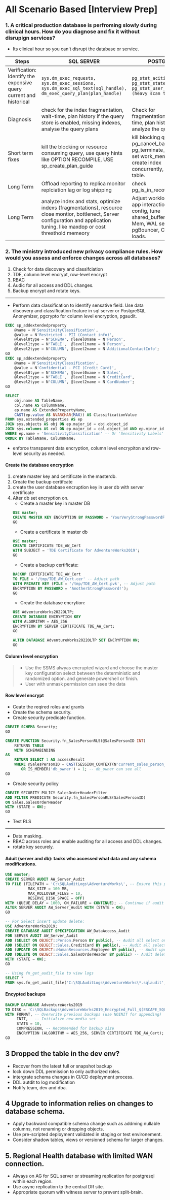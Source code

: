 # All Scenario Based [Interview Prep]
### 1. A critical production database is perfroming slowly during clinical hours. How do you diagnose and fix it without disrupign services?
* Its clinical hour so you can't disrupt the database or service.

|Steps|SQL SERVER| POSTGRES|
|--|--|--|
Verification: Identify the expensive query current and historical |```sys.dm_exec_requests, sys.dm_exec_sessions, sys.dm_exec_sql_text(sql_handle), dm_exec_query_plan(plan_handle)```|```pg_stat_acitivity, pg_stat_statements, pg_stat_user_tables (heavy scan tables)```
Diagnosis | check for the index fragmentation, wait-time, plan history if the query store is enabled, missing indexes, analyse the query plans | Check for fragmentation, wait-time, plan history, analyze the query plan. 
Short term fixes | kill the blocking or resource consuming query, use query hints like OPTION RECOMPILE, USE sp_create_plan_guide | kill blocking query pg_cancel_backend(), pg_terminate_backend(), set work_mem (careful), create index concurrently, analyze table.
Long Term | Offload reporting to replica monitor replciation lag or log shipping | check pg_is_in_recovery()
Long Term| analyze index and stats, optimize indexs (fragmentations), resource close montior, bottlenect, Server configuration and application tuning. like maxdop or cost thresthold memeory | Adjust workload pattern, app interactions, match config, tune shared_buffers, work-Mem, WAL settings. pgBouncer, Copy for loads.

### 2. The ministry introduced new privacy compliance rules. How would you assess and enforce changes across all databases?
1. Check for data discovery and classifciation
2. TDE, column level encrypt, row-level encrypt
3. RBAC
4. Audic for all access and DDL changes.
5. Backup encrypt and rotate keys. 

---
* Perform data classification to identify sensative field. Use data discovery and classification feature in sql server or PostgreSQL Anonymizer, pgcrypto for column level encryption, pgaudit.
```SQL
EXEC sp_addextendedproperty
    @name = N'SensitivityClassification',
    @value = N'Restricted - PII (Contact info)',
    @level0type = N'SCHEMA', @level0name = N'Person',
    @level1type = N'TABLE',  @level1name = N'Person',
    @level2type = N'COLUMN', @level2name = N'AdditionalContactInfo';
GO
EXEC sp_addextendedproperty
    @name = N'SensitivityClassification',
    @value = N'Confidential - PCI (Credit Card)',
    @level0type = N'SCHEMA', @level0name = N'Sales',
    @level1type = N'TABLE',  @level1name = N'CreditCard',
    @level2type = N'COLUMN', @level2name = N'CardNumber';
GO

SELECT
    obj.name AS TableName,
    col.name AS ColumnName,
    ep.name AS ExtendedPropertyName,
    CAST(ep.value AS NVARCHAR(MAX)) AS ClassificationValue
FROM sys.extended_properties AS ep
JOIN sys.objects AS obj ON ep.major_id = obj.object_id
JOIN sys.columns AS col ON ep.major_id = col.object_id AND ep.minor_id = col.column_id
WHERE ep.name = 'SensitivityClassification' -- Or 'Sensitivity Labels' if using the built-in wizard
ORDER BY TableName, ColumnName;
```
* enforce transparent data encryption, column level encrypiton and row-level security as needed. 
#### Create the database encryption
1. create master key and certificate in the masterdb.
2. Create the backup certifcate 
3. create the user database encruption key in user db with server certificate
4. Alter db set encryption on. 
    * Create a master key in master DB
    ```SQL
    USE master;
    CREATE MASTER KEY ENCRYPTION BY PASSWORD = 'YourVeryStrongPasswordForMasterKey!';
    GO
    ```
    * Create a certificate in master db
    ```SQL
    USE master;
    CREATE CERTIFICATE TDE_AW_Cert
    WITH SUBJECT = 'TDE Certificate for AdventureWorks2019';
    GO
    ```
    * Create a backup certificate:
    ```SQL
    BACKUP CERTIFICATE TDE_AW_Cert
    TO FILE = '/tmp/TDE_AW_Cert.cer' -- Adjust path
    WITH PRIVATE KEY (FILE = '/tmp/TDE_AW_Cert.pvk', -- Adjust path
    ENCRYPTION BY PASSWORD = 'AnotherStrongPassword!');
    GO
    ```
    * Create the database encrytion:
    ```SQL
    USE AdventureWorks2022OLTP;
    CREATE DATABASE ENCRYPTION KEY
    WITH ALGORITHM = AES_256
    ENCRYPTION BY SERVER CERTIFICATE TDE_AW_Cert;
    GO

    ALTER DATABASE AdventureWorks2022OLTP SET ENCRYPTION ON;
    GO
    ```
#### Column level encryption
> * Use the SSMS alwyas encrupted wizard and choose the master key configuration select between the deterministic and randomized option. and generate powershell or finish.
> * User with unmask permission can ssee the data

#### Row level encrypt
* Ceate the reqired roles and grants
* Create the schema security. 
* Create security predicate function.
```SQL
CREATE SCHEMA Security;
GO

CREATE FUNCTION Security.fn_SalesPersonRLS(@SalesPersonID INT)
    RETURNS TABLE
    WITH SCHEMABINDING
AS
    RETURN SELECT 1 AS accessResult
    WHERE @SalesPersonID = CAST(SESSION_CONTEXT(N'current_sales_person_id') AS INT)
       OR IS_MEMBER('db_owner') = 1; -- db_owner can see all
GO
``` 
* Create security policy
```SQL
CREATE SECURITY POLICY SalesOrderHeaderFilter
ADD FILTER PREDICATE Security.fn_SalesPersonRLS(SalesPersonID)
ON Sales.SalesOrderHeader
WITH (STATE = ON);
GO
```
* Test RLS

---
* Data masking.
* RBAC across roles and enable auditing for all access and DDL changes.
* rotate key securely. 

#### Aduit (server and db): tacks who accessed what data and any schema modifications.
```SQL
USE master;
CREATE SERVER AUDIT AW_Server_Audit
TO FILE (FILEPATH = 'C:\SQLAuditLogs\AdventureWorks\', -- Ensure this path exists and SQL Server service account has write permissions
          MAX_SIZE = 100 MB,
          MAX_ROLLOVER_FILES = 10,
          RESERVE_DISK_SPACE = OFF)
WITH (QUEUE_DELAY = 1000, ON_FAILURE = CONTINUE); -- Continue if audit fails
ALTER SERVER AUDIT AW_Server_Audit WITH (STATE = ON);
GO

-- For Select insert update delete: 
USE AdventureWorks2019;
CREATE DATABASE AUDIT SPECIFICATION AW_DataAccess_Audit
FOR SERVER AUDIT AW_Server_Audit
ADD (SELECT ON OBJECT::Person.Person BY public), -- Audit all select on Person table
ADD (SELECT ON OBJECT::Sales.CreditCard BY public), -- Audit all select on CreditCard
ADD (UPDATE ON OBJECT::HumanResources.Employee BY public), -- Audit updates to Employee
ADD (DELETE ON OBJECT::Sales.SalesOrderHeader BY public) -- Audit deletes from SalesOrderHeader
WITH (STATE = ON);
GO

-- Using fn_get_audit_file to view logs
SELECT *
FROM sys.fn_get_audit_file('C:\SQLAuditLogs\AdventureWorks\*.sqlaudit',DEFAULT,DEFAULT);
```
#### Encypted backups
```SQL
BACKUP DATABASE AdventureWorks2019
TO DISK = 'C:\SQLBackups\AdventureWorks2019_Encrypted_Full_$(ESCAPE_SQUOTE(REPLACE(REPLACE(REPLACE(CONVERT(NVARCHAR(20), GETDATE(), 120), '-', ''), ' ', '_'), ':', ''))).bak'
WITH FORMAT, -- Overwrite previous backups (use NOINIT for appending)
     INIT,   -- Initialize new media set
     STATS = 10,
     COMPRESSION, -- Recommended for backup size
     ENCRYPTION (ALGORITHM = AES_256, SERVER CERTIFICATE TDE_AW_Cert); -- Use the TDE certificate
GO
```

## 3 Dropped the table in the dev env?
* Recover from the latest full or snapshot backup
* lock down DDL permission to only authorized roles.
* intergrate schema changes in CI/CD deployment process.
* DDL autdit to log modification
* Notify team, dev and dba.

## 4 Upgrade to information relies on changes to database schema. 
* Apply backward compatible schema change such as addming nullable columns, not renaming or dropping objects. 
* Use pre-scripted deployment validated in staging or test environement.
* Consider shadow tables, views or versioned schema for larger changes. 

## 5. Regional Health database with limited WAN connection.
* Always on AG for SQL server or streaming replication for postgresql within each region. 
* Use async replication to the central DR site.
* Appropriate quorum with witness server to prevent split-brain. 